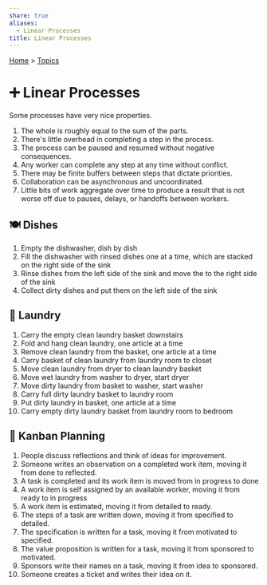 ```yaml
---  
share: true  
aliases:  
  - Linear Processes  
title: Linear Processes  
---  
```

[Home](../index.md) > [Topics](./index.md)  
# ➕ Linear Processes  
Some processes have very nice properties.  
  
1. The whole is roughly equal to the sum of the parts.  
2. There's little overhead in completing a step in the process.  
3. The process can be paused and resumed without negative consequences.  
4. Any worker can complete any step at any time without conflict.  
5. There may be finite buffers between steps that dictate priorities.  
6. Collaboration can be asynchronous and uncoordinated.  
7. Little bits of work aggregate over time to produce a result that is not worse off due to pauses, delays, or handoffs between workers.  
  
## 🍽️ Dishes  
1. Empty the dishwasher, dish by dish  
2. Fill the dishwasher with rinsed dishes one at a time, which are stacked on the right side of the sink  
3. Rinse dishes from the left side of the sink and move the to the right side of the sink  
4. Collect dirty dishes and put them on the left side of the sink  
  
## 🧺 Laundry  
1. Carry the empty clean laundry basket downstairs  
2. Fold and hang clean laundry, one article at a time  
3. Remove clean laundry from the basket, one article at a time  
4. Carry basket of clean laundry from laundry room to closet  
5. Move clean laundry from dryer to clean laundry basket  
6. Move wet laundry from washer to dryer, start dryer  
7. Move dirty laundry from basket to washer, start washer  
8. Carry full dirty laundry basket to laundry room  
9. Put dirty laundry in basket, one article at a time  
10. Carry empty dirty laundry basket from laundry room to bedroom  
  
## 🔮 Kanban Planning  
1. People discuss reflections and think of ideas for improvement.  
2. Someone writes an observation on a completed work item, moving it from done to reflected.  
3. A task is completed and its work item is moved from in progress to done  
4. A work item is self assigned by an available worker, moving it from ready to in progress  
5. A work item is estimated, moving it from detailed to ready.  
6. The steps of a task are written down, moving it from specified to detailed.  
7. The specification is written for a task, moving it from motivated to specified.  
8. The value proposition is written for a task, moving it from sponsored to motivated.  
9. Sponsors write their names on a task, moving it from idea to sponsored.  
10. Someone creates a ticket and writes their idea on it.  
